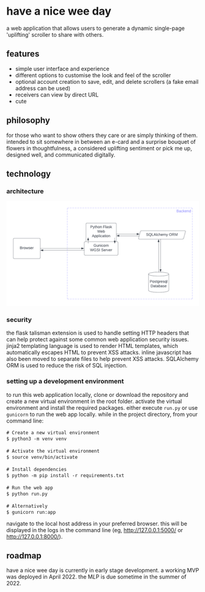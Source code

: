 # have a nice wee day

a web application that allows users to generate a dynamic single-page 'uplifting' scroller to share with others.  

## features

* simple user interface and experience
* different options to customise the look and feel of the scroller
* optional account creation to save, edit, and delete scrollers (a fake email address can be used)
* receivers can view by direct URL
* cute

## philosophy

for those who want to show others they care or are simply thinking of them. intended to sit somewhere in between an e-card and a surprise bouquet of flowers in thoughtfulness, a considered uplifting sentiment or pick me up, designed well, and communicated digitally.

## technology

### architecture

![application architecture diagram](have-a-nice-wee-day-application-architecture.png)

### security

the flask talisman extension is used to handle setting HTTP headers that can help protect against some common web application security issues. jinja2 templating language is used to render HTML templates, which automatically escapes HTML to prevent XSS attacks. inline javascript has also been moved to separate files to help prevent XSS attacks. SQLAlchemy ORM is used to reduce the risk of SQL injection.

### setting up a development environment

to run this web application locally, clone or download the repository and create a new virtual environment in the root folder. activate the virtual environment and install the required packages. either execute `run.py` or use `gunicorn` to run the web app locally. 
while in the project directory, from your command line:

```
# Create a new virtual environment
$ python3 -m venv venv

# Activate the virtual environment
$ source venv/bin/activate

# Install dependencies
$ python -m pip install -r requirements.txt

# Run the web app
$ python run.py

# Alternatively
$ gunicorn run:app
```

navigate to the local host address in your preferred browser. this will be displayed in the logs in the command line (eg, http://127.0.0.1:5000/ or http://127.0.0.1:8000/).

## roadmap

have a nice wee day is currently in early stage development. a working MVP was deployed in April 2022. the M*L*P is due sometime in the summer of 2022.